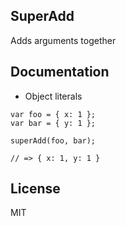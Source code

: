 ## SuperAdd

Adds arguments together

## Documentation

- Object literals
```
var foo = { x: 1 };
var bar = { y: 1 };

superAdd(foo, bar);

// => { x: 1, y: 1 }
```

## License

MIT
